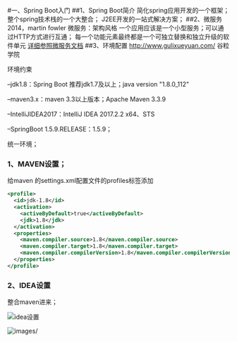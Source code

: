 #一、Spring Boot入门
##1、Spring Boot简介
简化spring应用开发的一个框架；
整个spring技术栈的一个大整合；
J2EE开发的一站式解决方案；
##2、微服务
2014，martin fowler
微服务：架构风格
一个应用应该是一个小型服务；可以通过HTTP方式进行互通；
每一个功能元素最终都是一个可独立替换和独立升级的软件单元
[详细参照微服务文档](https://martinfowler.com/articles/microservices.html#MicroservicesAndSoa)
##3、环境配置
http://www.gulixueyuan.com/ 谷粒学院

环境约束

–jdk1.8：Spring Boot 推荐jdk1.7及以上；java version "1.8.0_112"

–maven3.x：maven 3.3以上版本；Apache Maven 3.3.9

–IntelliJIDEA2017：IntelliJ IDEA 2017.2.2 x64、STS

–SpringBoot 1.5.9.RELEASE：1.5.9；

统一环境；
### 1、MAVEN设置；

给maven 的settings.xml配置文件的profiles标签添加

```xml
<profile>
  <id>jdk-1.8</id>
  <activation>
    <activeByDefault>true</activeByDefault>
    <jdk>1.8</jdk>
  </activation>
  <properties>
    <maven.compiler.source>1.8</maven.compiler.source>
    <maven.compiler.target>1.8</maven.compiler.target>
    <maven.compiler.compilerVersion>1.8</maven.compiler.compilerVersion>
  </properties>
</profile>
```

### 2、IDEA设置

整合maven进来；

![idea设置](images/搜狗截图20180129151045.png)



![images/](images/搜狗截图20180129151112.png)
